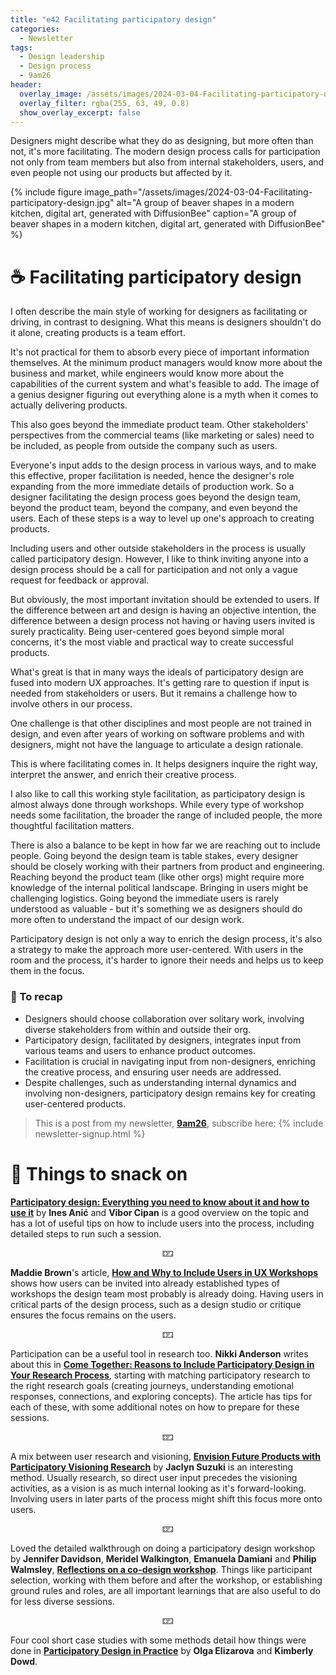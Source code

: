 ```yaml
---
title: "e42 Facilitating participatory design"
categories:
  - Newsletter
tags:
  - Design leadership
  - Design process
  - 9am26
header:
  overlay_image: /assets/images/2024-03-04-Facilitating-participatory-design.jpg
  overlay_filter: rgba(255, 63, 49, 0.8)
  show_overlay_excerpt: false
---
```


Designers might describe what they do as designing, but more often than not, it's more facilitating. The modern design process calls for participation not only from team members but also from internal stakeholders, users, and even people not using our products but affected by it.

{% include figure image_path="/assets/images/2024-03-04-Facilitating-participatory-design.jpg" alt="A group of beaver shapes in a modern kitchen, digital art, generated with DiffusionBee" caption="A group of beaver shapes in a modern kitchen, digital art, generated with DiffusionBee" %}

# ☕ Facilitating participatory design

I often describe the main style of working for designers as facilitating or driving, in contrast to designing. What this means is designers shouldn't do it alone, creating products is a team effort. 

It's not practical for them to absorb every piece of important information themselves. At the minimum product managers would know more about the business and market, while engineers would know more about the capabilities of the current system and what's feasible to add. The image of a genius designer figuring out everything alone is a myth when it comes to actually delivering products.

This also goes beyond the immediate product team. Other stakeholders' perspectives from the commercial teams (like marketing or sales) need to be included, as people from outside the company such as users.

Everyone's input adds to the design process in various ways, and to make this effective, proper facilitation is needed, hence the designer's role expanding from the more immediate details of production work. So a designer facilitating the design process goes beyond the design team, beyond the product team, beyond the company, and even beyond the users. Each of these steps is a way to level up one's approach to creating products.

Including users and other outside stakeholders in the process is usually called participatory design. However, I like to think inviting anyone into a design process should be a call for participation and not only a vague request for feedback or approval. 

But obviously, the most important invitation should be extended to users. If the difference between art and design is having an objective intention, the difference between a design process not having or having users invited is surely practicality. Being user-centered goes beyond simple moral concerns, it's the most viable and practical way to create successful products.

What's great is that in many ways the ideals of participatory design are fused into modern UX approaches. It's getting rare to question if input is needed from stakeholders or users. But it remains a challenge how to involve others in our process.

One challenge is that other disciplines and most people are not trained in design, and even after years of working on software problems and with designers, might not have the language to articulate a design rationale.

This is where facilitating comes in. It helps designers inquire the right way, interpret the answer, and enrich their creative process. 

I also like to call this working style facilitation, as participatory design is almost always done through workshops. While every type of workshop needs some facilitation, the broader the range of included people, the more thoughtful facilitation matters.

There is also a balance to be kept in how far we are reaching out to include people. Going beyond the design team is table stakes, every designer should be closely working with their partners from product and engineering. Reaching beyond the product team (like other orgs) might require more knowledge of the internal political landscape. Bringing in users might be challenging logistics. Going beyond the immediate users is rarely understood as valuable - but it's something we as designers should do more often to understand the impact of our design work.

Participatory design is not only a way to enrich the design process, it's also a strategy to make the approach more user-centered. With users in the room and the process, it's harder to ignore their needs and helps us to keep them in the focus.

### 🥤 To recap
- Designers should choose collaboration over solitary work, involving diverse stakeholders from within and outside their org.
- Participatory design, facilitated by designers, integrates input from various teams and users to enhance product outcomes.
- Facilitation is crucial in navigating input from non-designers, enriching the creative process, and ensuring user needs are addressed.
- Despite challenges, such as understanding internal dynamics and involving non-designers, participatory design remains key for creating user-centered products.

> This is a post from my newsletter, **[9am26](https://polgarp.com/categories/newsletter/)**, subscribe here:
> {% include newsletter-signup.html %}

# 🍪 Things to snack on

[**Participatory design: Everything you need to know about it and how to use it**](https://pointjupiter.com/what-is-participatory-design-what-makes-it-great/) by **Ines Anić** and **Vibor Cipan** is a good overview on the topic and has a lot of useful tips on how to include users into the process, including detailed steps to run such a session.

<p style="text-align: center;">🁏</p>

**Maddie Brown**'s article, [**How and Why to Include Users in UX Workshops**](https://www.nngroup.com/articles/including-users-workshops/) shows how users can be invited into already established types of workshops the design team most probably is already doing. Having users in critical parts of the design process, such as a design studio or critique ensures the focus remains on the users.

<p style="text-align: center;">🁏</p>

Participation can be a useful tool in research too. **Nikki Anderson** writes about this in [**Come Together: Reasons to Include Participatory Design in Your Research Process**](https://dscout.com/people-nerds/participatory-design), starting with matching participatory research to the right research goals (creating journeys, understanding emotional responses, connections, and exploring concepts). The article has tips for each of these, with some additional notes on how to prepare for these sessions.

<p style="text-align: center;">🁏</p>

A mix between user research and visioning, [**Envision Future Products with Participatory Visioning Research**](https://dscout.com/people-nerds/participatory-visioning-research) by **Jaclyn Suzuki** is an interesting method. Usually research, so direct user input precedes the visioning activities, as a vision is as much internal looking as it's forward-looking. Involving users in later parts of the process might shift this focus more onto users. 

<p style="text-align: center;">🁏</p>

Loved the detailed walkthrough on doing a participatory design workshop by **Jennifer Davidson**, **Meridel Walkington**, **Emanuela Damiani** and **Philip Walmsley**, [**Reflections on a co-design workshop**](https://blog.mozilla.org/ux/2019/01/reflections-on-a-co-design-workshop/). Things like participant selection, working with them before and after the workshop, or establishing ground rules and roles, are all important learnings that are also useful to do for less diverse sessions. 

<p style="text-align: center;">🁏</p>

Four cool short case studies with some methods detail how things were done in [**Participatory Design in Practice**](https://uxmag.com/articles/participatory-design-in-practice) by **Olga Elizarova** and **Kimberly Dowd**. 